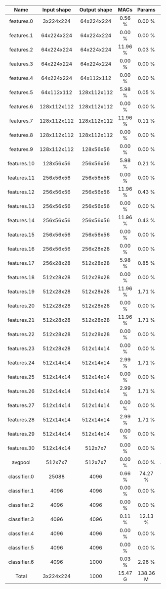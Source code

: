 | Name         | Input shape | Output shape |     MACs |   Params | Description        |
|:------------:|:-----------:|:------------:|:--------:|:--------:|:------------------:|
| features.0   |  3x224x224  |  64x224x224  |   0.56 % |   0.00 % | Conv2d k=3 p=1 s=1 |
| features.1   |  64x224x224 |  64x224x224  |   0.00 % |   0.00 % | ReLU               |
| features.2   |  64x224x224 |  64x224x224  |  11.96 % |   0.03 % | Conv2d k=3 p=1 s=1 |
| features.3   |  64x224x224 |  64x224x224  |   0.00 % |   0.00 % | ReLU               |
| features.4   |  64x224x224 |  64x112x112  |   0.00 % |   0.00 % | MaxPool2d k=2 s=2  |
| features.5   |  64x112x112 | 128x112x112  |   5.98 % |   0.05 % | Conv2d k=3 p=1 s=1 |
| features.6   | 128x112x112 | 128x112x112  |   0.00 % |   0.00 % | ReLU               |
| features.7   | 128x112x112 | 128x112x112  |  11.96 % |   0.11 % | Conv2d k=3 p=1 s=1 |
| features.8   | 128x112x112 | 128x112x112  |   0.00 % |   0.00 % | ReLU               |
| features.9   | 128x112x112 |  128x56x56   |   0.00 % |   0.00 % | MaxPool2d k=2 s=2  |
| features.10  |  128x56x56  |  256x56x56   |   5.98 % |   0.21 % | Conv2d k=3 p=1 s=1 |
| features.11  |  256x56x56  |  256x56x56   |   0.00 % |   0.00 % | ReLU               |
| features.12  |  256x56x56  |  256x56x56   |  11.96 % |   0.43 % | Conv2d k=3 p=1 s=1 |
| features.13  |  256x56x56  |  256x56x56   |   0.00 % |   0.00 % | ReLU               |
| features.14  |  256x56x56  |  256x56x56   |  11.96 % |   0.43 % | Conv2d k=3 p=1 s=1 |
| features.15  |  256x56x56  |  256x56x56   |   0.00 % |   0.00 % | ReLU               |
| features.16  |  256x56x56  |  256x28x28   |   0.00 % |   0.00 % | MaxPool2d k=2 s=2  |
| features.17  |  256x28x28  |  512x28x28   |   5.98 % |   0.85 % | Conv2d k=3 p=1 s=1 |
| features.18  |  512x28x28  |  512x28x28   |   0.00 % |   0.00 % | ReLU               |
| features.19  |  512x28x28  |  512x28x28   |  11.96 % |   1.71 % | Conv2d k=3 p=1 s=1 |
| features.20  |  512x28x28  |  512x28x28   |   0.00 % |   0.00 % | ReLU               |
| features.21  |  512x28x28  |  512x28x28   |  11.96 % |   1.71 % | Conv2d k=3 p=1 s=1 |
| features.22  |  512x28x28  |  512x28x28   |   0.00 % |   0.00 % | ReLU               |
| features.23  |  512x28x28  |  512x14x14   |   0.00 % |   0.00 % | MaxPool2d k=2 s=2  |
| features.24  |  512x14x14  |  512x14x14   |   2.99 % |   1.71 % | Conv2d k=3 p=1 s=1 |
| features.25  |  512x14x14  |  512x14x14   |   0.00 % |   0.00 % | ReLU               |
| features.26  |  512x14x14  |  512x14x14   |   2.99 % |   1.71 % | Conv2d k=3 p=1 s=1 |
| features.27  |  512x14x14  |  512x14x14   |   0.00 % |   0.00 % | ReLU               |
| features.28  |  512x14x14  |  512x14x14   |   2.99 % |   1.71 % | Conv2d k=3 p=1 s=1 |
| features.29  |  512x14x14  |  512x14x14   |   0.00 % |   0.00 % | ReLU               |
| features.30  |  512x14x14  |   512x7x7    |   0.00 % |   0.00 % | MaxPool2d k=2 s=2  |
| avgpool      |   512x7x7   |   512x7x7    |   0.00 % |   0.00 % | AdaptiveAvgPool2d  |
| classifier.0 |    25088    |     4096     |   0.66 % |  74.27 % | Linear             |
| classifier.1 |     4096    |     4096     |   0.00 % |   0.00 % | ReLU               |
| classifier.2 |     4096    |     4096     |   0.00 % |   0.00 % | Dropout            |
| classifier.3 |     4096    |     4096     |   0.11 % |  12.13 % | Linear             |
| classifier.4 |     4096    |     4096     |   0.00 % |   0.00 % | ReLU               |
| classifier.5 |     4096    |     4096     |   0.00 % |   0.00 % | Dropout            |
| classifier.6 |     4096    |     1000     |   0.03 % |   2.96 % | Linear             |
| Total        |  3x224x224  |     1000     |  15.47 G | 138.36 M | VGG                |